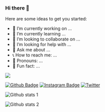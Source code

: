### Hi there 👋

Here are some ideas to get you started:

- 🔨 I’m currently working on ...
- 📄 I’m currently learning ...
- 👥 I’m looking to collaborate on ...
- 🤔 I’m looking for help with ...
- 👤 Ask me about ...
- 📞 How to reach me: ...
- 🎩 Pronouns: ...
- 🔑 Fun fact: ...

![](https://dcbadge.vercel.app/api/shield/430011354343145482)


[![Github Badge](https://img.shields.io/badge/-Github-000?style=flat-quare&labelColor=000&logo=Github&logoColor=white&link=link)](https://github.com/Bercanca4) 
[![Instagram Badge](https://img.shields.io/badge/-Instagram-C13584?style=flat-quare&labelColor=C13584&logo=instagram&logoColor=white&link=link)](https://www.instagram.com/its.beco/) 
[![Twitter](https://img.shields.io/twitter/url/https/twitter.com/cloudposse.svg?style=social&label=Follow%20%40becografi)](https://twitter.com/cloudposse)




![Github stats 1](https://github-readme-stats.vercel.app/api?username=bercanca4&show_icons=true&theme=gradient) 

![Github stats 2](https://github-readme-stats.vercel.app/api?username=bercanca4&show_icons=true&theme=radical)
